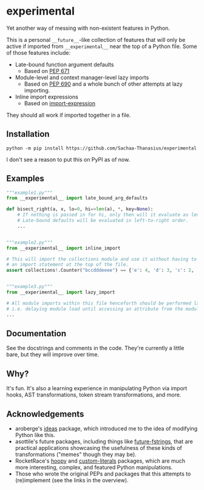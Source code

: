 # experimental
Yet another way of messing with non-existent features in Python.

This is a personal `__future__`-like collection of features that will only be active if imported from `__experimental__` near the top of a Python file. Some of those features include:

- Late-bound function argument defaults
    - Based on [PEP 671](https://peps.python.org/pep-0671/)
- Module-level and context manager-level lazy imports
    - Based on [PEP 690](https://peps.python.org/pep-0690/) and a whole bunch of other attempts at lazy importing.
- Inline import expressions
    - Based on [import-expression](https://github.com/ioistired/import-expression-parser)

They should all work if imported together in a file.


## Installation
```shell
python -m pip install https://github.com/Sachaa-Thanasius/experimental
```
I don't see a reason to put this on PyPI as of now.


## Examples
```py
"""example1.py"""
from __experimental__ import late_bound_arg_defaults

def bisect_right(a, x, lo=0, hi=>len(a), *, key=None):
    # If nothing is passed in for hi, only then will it evaluate as len(a).
    # Late-bound defaults will be evaluated in left-to-right order.
    ...


"""example2.py"""
from __experimental__ import inline_import

# This will import the collections module and use it without having to place
# an import statement at the top of the file.
assert collections!.Counter("bccdddeeee") == {'e': 4, 'd': 3, 'c': 2, 'b': 1}


"""example3.py"""
from __experimental__ import lazy_import

# All module imports within this file henceforth should be performed lazily,
# i.e. delaying module load until accessing an attribute from the module.
...
```

## Documentation
See the docstrings and comments in the code. They're currently a little bare, but they will improve over time.


## Why?
It's fun. It's also a learning experience in manipulating Python via import hooks, AST transformations, token stream transformations, and more.


## Acknowledgements
- aroberge's [ideas](https://github.com/aroberge/ideas) package, which introduced me to the idea of modifying Python like this.
- asottile's future packages, including things like [future-fstrings](https://github.com/asottile-archive/future-fstrings), that are practical applications showcasing the usefulness of these kinds of transformations ("memes" though they may be).
- RocketRace's [hoopy](https://github.com/RocketRace/hoopy) and [custom-literals](https://github.com/RocketRace/custom-literals) packages, which are much more interesting, complex, and featured Python manipulations.
- Those who wrote the original PEPs and packages that this attempts to (re)implement (see the links in the overview).
